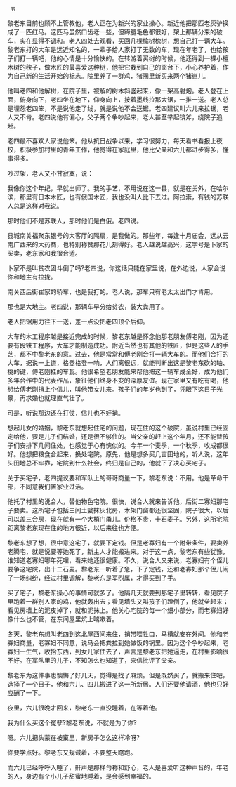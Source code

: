      五 

   黎老东目前也顾不上管教他，老人正在为新兴的家业操心。新近他把那匹老灰驴换成了一匹红马。这匹马虽然口齿老一些，但蹄腿毛色都很好，架上那辆分来的破车，实在显得不调和。老人四处去观看，买回几棵榆树槐树，想自己打一辆大车。黎老东打的大车是远近知名的，一辈子给人家打了无数的车，现在年老了，也给孩子们打一辆吧，他的心情是十分愉快的。在转游着买树的时候，他还得到一棵小檀木树的秧子，做木匠的最喜爱这种树，他把它栽到自己的窗台下，小心养护着，作为自己新的生活开始的标志。院里养了一群鸡，猪圈里新买来两个猪崽儿。 

   他叫老四和他解树，在院子里，被解的树木斜竖起来，像一架高射炮。老人登在上面，俯身向下，老四坐在地下，仰身向上，按着墨线拉那大锯，一推一送。老人总是埋怨老四笨，不是说他走了线，就是说他不会送锯。老四建议叫六儿来拉锯，老人又不肯。老四说他有偏心，父子两个争吵起来，老人甚至举起锛斧，绕院子追赶。 

   老四最不喜欢人家说他笨。他从抗日战争以来，学习很努力，每天看书看报上夜校，积极参加村里的青年工作，他觉得在家庭里，他比父亲和六儿都进步得多，懂事得多。 

   吵过架，老人又不甘寂寞，说： 

   我像你这个年纪，早就出师了。我的手艺，不用说在这一县，就是在关外，在哈尔滨，那里有日本木匠，也有俄国木匠，我也没叫人比下去过。阿拉索，有钱的苏联人总是这样对我说。

   那时他们不是苏联人，那时他们是白俄。老四说。 

   县城南关福聚东银号的大客厅的隔扇，是我做的。那些年，每逢十月庙会，远从云南广西来的大药商，也特别称赞那花儿刻得好。老人越说越高兴，这字号是卜家的买卖，老东家和我很合适。

   卜家不是叫贫农团斗倒了吗?老四说，你这话只能在家里说，在外边说，人家会说你和地主有拉拢。

   南关西后街崔家的轿车，也是我打的。老人说，那车只有老太太出门才肯用。

   那也是大地主。老四说，那辆车早分给贫农，装大粪用了。

   老人把锯用力往下一送，差一点没把老四顶个后仰。 

   大车的木工程序越是接近完成的时候，黎老东越是怀念他那老朋友傅老刚，因为还要有段铁工程序，大车才能制造成功。附近当然也有其他的铁匠，但是这些人的手艺，都不中黎老东的意。过去，他是常常和傅老刚合打一辆大车的。而他们合打的大车，据说一上道，格登格登一响，人们离很远，就能判断出这是黎老东砍的轴、挑的键，傅老刚挂的车瓦。他很希望老朋友能来帮他把这一辆车成全好，成为他们多年合作中的代表作品，象征他们终身不变的深厚友谊。现在家里又有吃有喝，他想给傅老刚捎上个信儿，叫他带女儿来。孩子们的年岁也到了，凭眼下这日子光景，再求婚也就理直气壮了。 

   可是，听说那边还在打仗，信儿也不好捎。 

   想起儿女的婚姻，黎老东就想起住宅的问题，现在住的这个破院，虽说村里已经固定给他，要是儿子们结婚，还是很不够住的。当父亲的赶上这个年月，还不能替孩子们安排下几间住处，也感觉于心有愧似的。今年一个麦季，一个秋季，收成都很好。他想把粮食合起来，换处宅院。原先，他是想多买几亩田地的，听人说，这年头田地总不牢靠，宅院到什么社会，终归是自己的，他就下了决心买宅子。 

   关于买宅子，老四提议要和军队上的哥哥商量一下，黎老东说：不用。他是革命干部，不同意我们置家业过活。

   他托了村里的说合人，替他物色宅院。很快，说合人就来告诉他，后街二寡妇那宅子要卖。这所宅子包括三间土甓抹灰北房，木架门窗都还很坚固，院子很大，以后可以盖三合房，现在就有一个大梢门甬儿。价格不贵，十石麦子。另外，这所宅院距离黎老东现在住的地方很近，以后来往也方便。 

   黎老东想了想，很中意这宅子，就要下定钱。但是老寡妇有一个附带条件，要卖养老腾宅，就是说要等她死了，新主人才能搬进来。对于这一点，黎老东有些犹豫，谁知道老寡妇哪年死哩，看来她还很健康。不久，说合人又来说，老寡妇有个侄儿要争这宅院，出十二石麦。黎老东一听着了急，下了定钱，还和老寡妇那个侄儿闹了一场纠纷，经过村里调解，黎老东是军烈属，才得买到了手。 

   买了宅子，黎老东操心的事情可就多了。他隔几天就要到那宅子里转转，看见院子里跑着一群别人家的鸡，他就轰出去；看见墙头又叫孩子们蹬倒了，他就垒起来；看见房墙上的泥皮掉了，就和泥抹上。他关心宅院的每一个细小部分，而老寡妇好像什么也不管，在东间屋里炕上喘嗽着。 

   冬天，黎老东想叫老四到这北屋西间来住，捎带喂牲口，马槽就安在外间。他和老寡妇商量，老寡妇不同意，说马会把粪拉到她做饭的锅里。因为这个争吵起来，老寡妇一生气，收拾东西，到女儿家住去了，声言是黎老东把她逼走，在村里影响很不好。在军队里的儿子，不知怎么也知道了，来信批评了父亲。 

   黎老东为这件事也懊悔了好几天，觉得是找了麻烦。但是既然买了，就搬来住吧，选择了一个日子，他和六儿、四儿搬进了这一所新居。人们还要他请酒，他也只好应酬了一下。 

   夜里，六儿很晚才回来，黎老东一直没睡着，在等着他。 

   我为什么买这个冤孽?黎老东说，不就是为了你?

   嗯。六儿把头蒙在被窠里，新房子怎么这样冷呀?

   你要学点好。黎老东又规诫着，不要整天瞎跑。

   而六儿已经呼呼入睡了，鼾声是那样匀称和舒心，老人是喜爱听这种声音的，年老的人，身边有个小儿子甜蜜地睡着，是会感到幸福的。 

